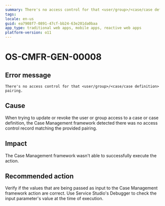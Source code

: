 ```yaml
---
summary: There's no access control for that <user/group>/<case/case definition> pairing.
tags:
locale: en-us
guid: ea7908f7-0891-47cf-bb24-63e201da0baa
app_type: traditional web apps, mobile apps, reactive web apps
platform-version: o11
---
```


# OS-CMFR-GEN-00008

## Error message

`There's no access control for that <user/group>/<case/case definition> pairing.`

## Cause

When trying to update or revoke the user or group access to a case or case definition, the Case Management framework detected there was no access control record matching the provided pairing.

## Impact

The Case Management framework wasn't able to successfully execute the action.

## Recommended action

Verify if the values that are being passed as input to the Case Management framework action are correct. Use Service Studio's Debugger to check the input parameter's value at the time of execution.
